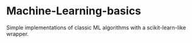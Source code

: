 # Machine-Learning-basics
Simple implementations of classic ML algorithms with a scikit-learn-like wrapper.
